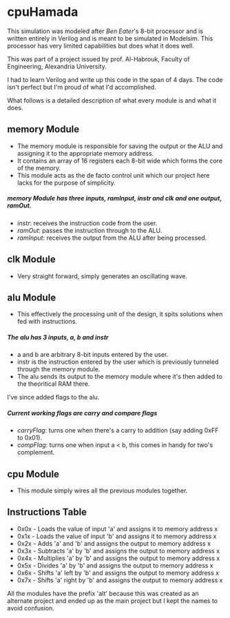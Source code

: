 # cpuHamada

This simulation was modeled after *Ben Eater*'s 8-bit processor and is written entirely in Verilog
and is meant to be simulated in Modelsim.
This processor has very limited capabilities but does what it does well.

This was part of a project issued by prof. Al-Habrouk, Faculty of Engineering, Alexandria University.

I had to learn Verilog and write up this code in the span of 4 days. The code isn't perfect but I'm
proud of what I'd accomplished.

What follows is a detailed description of what every module is and what it does.

## memory Module

* The memory module is responsible for saving the output or the ALU and assigning it
to the appropriate memory address.
* It contains an array of 16 registers each 8-bit wide which forms the core of the memory.
* This module acts as the de facto control unit which our project here lacks for the purpose
of simplicity.

##### memory Module has three inputs, ramInput, instr and clk and one output, ramOut.
* *instr*: receives the instruction code from the user.
* *ramOut*: passes the instruction through to the ALU.
* *ramInput*: receives the output from the ALU after being processed.

## clk Module

* Very straight forward, simply generates an oscillating wave.

## alu Module

* This effectively the processing unit of the design, it spits solutions when fed with instructions.

##### The alu has 3 inputs, a, b and instr
* a and b are arbitrary 8-bit inputs entered by the user.
* instr is the instruction entered by the user which is previously tunneled through the memory module.
* The alu sends its output to the memory module where it's then added to the theoritical RAM there.

I've since added flags to the alu.

##### Current working flags are carry and compare flags
* *carryFlag*: turns one when there's a carry to addition (say adding 0xFF to 0x01).
* *compFlag*: turns one when input a < b, this comes in handy for two's complement.

## cpu Module

* This module simply wires all the previous modules together.

## Instructions Table

* 0x0x - Loads the value of input 'a' and assigns it to memory address x
* 0x1x - Loads the value of input 'b' and assigns it to memory address x
* 0x2x - Adds 'a' and 'b' and assigns the output to memory address x
* 0x3x - Subtracts 'a' by 'b' and assigns the output to memory address x
* 0x4x - Multiplies 'a' by 'b' and assigns the output to memory address x
* 0x5x - Divides 'a' by 'b' and assigns the output to memory address x
* 0x6x - Shifts 'a' left by 'b' and assigns the output to memory address x
* 0x7x - Shifts 'a' right by 'b' and assigns the output to memory address x

All the modules have the prefix 'alt' because this was created as an alternate project
and ended up as the main project but I kept the names to avoid confusion.
